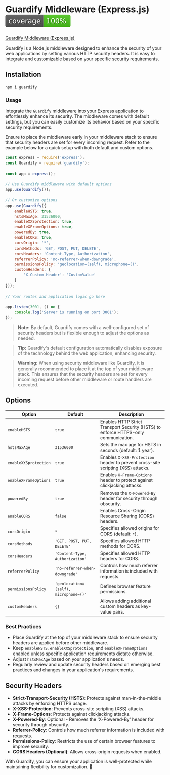 # Guardify Middleware (Express.js)  ![Test Coverage](./coverage/badges.svg)


[Guardify Middleware (Express.js)](https://www.npmjs.com/package/headerguard)

Guardify is a Node.js middleware designed to enhance the security of your web applications by setting various HTTP security headers. It is easy to integrate and customizable based on your specific security requirements.

## Installation

```sh
npm i guardify
```

### Usage

Integrate the `Guardify` middleware into your Express application to effortlessly enhance its security. The middleware comes with default settings, but you can easily customize its behavior based on your specific security requirements.

Ensure to place the middleware early in your middleware stack to ensure that security headers are set for every incoming request. Refer to the example below for a quick setup with both default and custom options.

```javascript
const express = require('express');
const Guardify = require('guardify');

const app = express();

// Use Guardify middleware with default options
app.use(Guardify());

// Or customize options
app.use(Guardify({
    enableHSTS: true,
    hstsMaxAge: 31536000,
    enableXXSprotection: true,
    enableXFrameOptions: true,
    poweredBy: true,
    enableCORS: true,
    corsOrigin: '*',
    corsMethods: 'GET, POST, PUT, DELETE',
    corsHeaders: 'Content-Type, Authorization',
    referrerPolicy: 'no-referrer-when-downgrade',
    permissionsPolicy: 'geolocation=(self), microphone=()',
    customHeaders: {
        'X-Custom-Header': 'CustomValue'
    }
}));

// Your routes and application logic go here

app.listen(3001, () => {
    console.log('Server is running on port 3001');
});
```

> **Note:** By default, Guardify comes with a well-configured set of security headers but is flexible enough to adjust the options as needed.

> **Tip:** Guardify's default configuration automatically disables exposure of the technology behind the web application, enhancing security.

> **Warning:** When using security middleware like Guardify, it is generally recommended to place it at the top of your middleware stack. This ensures that the security headers are set for every incoming request before other middleware or route handlers are executed.

## Options

| Option                | Default | Description |
|-----------------------|---------|-------------|
| `enableHSTS`         | `true`  | Enables HTTP Strict Transport Security (HSTS) to enforce HTTPS-only communication. |
| `hstsMaxAge`        | `31536000` | Sets the max age for HSTS in seconds (default: 1 year). |
| `enableXXSprotection` | `true`  | Enables `X-XSS-Protection` header to prevent cross-site scripting (XSS) attacks. |
| `enableXFrameOptions` | `true`  | Enables `X-Frame-Options` header to protect against clickjacking attacks. |
| `poweredBy`         | `true`  | Removes the `X-Powered-By` header for security through obscurity. |
| `enableCORS`        | `false` | Enables Cross-Origin Resource Sharing (CORS) headers. |
| `corsOrigin`        | `*` | Specifies allowed origins for CORS (default: `*`). |
| `corsMethods`       | `'GET, POST, PUT, DELETE'` | Specifies allowed HTTP methods for CORS. |
| `corsHeaders`       | `'Content-Type, Authorization'` | Specifies allowed HTTP headers for CORS. |
| `referrerPolicy`    | `'no-referrer-when-downgrade'` | Controls how much referrer information is included with requests. |
| `permissionsPolicy` | `'geolocation=(self), microphone=()'` | Defines browser feature permissions. |
| `customHeaders`     | `{}` | Allows adding additional custom headers as key-value pairs. |

### Best Practices

- Place Guardify at the top of your middleware stack to ensure security headers are applied before other middleware.
- Keep `enableHSTS`, `enableXXSprotection`, and `enableXFrameOptions` enabled unless specific application requirements dictate otherwise.
- Adjust `hstsMaxAge` based on your application's needs.
- Regularly review and update security headers based on emerging best practices and changes in your application's requirements.

## Security Headers

- **Strict-Transport-Security (HSTS)**: Protects against man-in-the-middle attacks by enforcing HTTPS usage.
- **X-XSS-Protection**: Prevents cross-site scripting (XSS) attacks.
- **X-Frame-Options**: Protects against clickjacking attacks.
- **X-Powered-By**: Optional - Removes the 'X-Powered-By' header for security through obscurity.
- **Referrer-Policy**: Controls how much referrer information is included with requests.
- **Permissions-Policy**: Restricts the use of certain browser features to improve security.
- **CORS Headers (Optional)**: Allows cross-origin requests when enabled.

With Guardify, you can ensure your application is well-protected while maintaining flexibility for customization. 🚀

